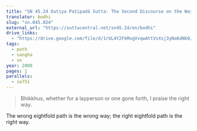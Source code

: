 ```yaml
---
title: "SN 45.24 Dutiya Paṭipadā Sutta: The Second Discourse on the Way"
translator: bodhi
slug: "sn.045.024"
external_url: "https://suttacentral.net/sn45.24/en/bodhi"
drive_links:
  - "https://drive.google.com/file/d/1rUL4Y2FkMugVvqwAttVsXsj3yNa6dNk0/view?usp=drivesdk"
tags:
  - path
  - sangha
  - sn
year: 2000
pages: 1
parallels:
  - sa751
---
```


> Bhikkhus, whether for a layperson or one gone forth, I praise the right way.

The wrong eightfold path is the wrong way; the right eightfold path is the right way.
